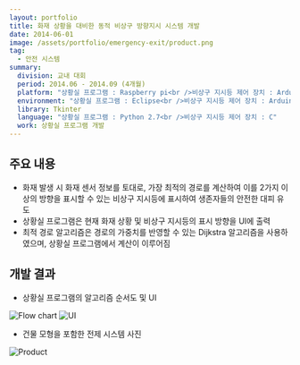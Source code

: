 ```yaml
---
layout: portfolio
title: 화재 상황을 대비한 동적 비상구 방향지시 시스템 개발
date: 2014-06-01
image: /assets/portfolio/emergency-exit/product.png
tag:
  - 안전 시스템
summary:
  division: 교내 대회
  period: 2014.06 - 2014.09 (4개월)
  platform: "상황실 프로그램 : Raspberry pi<br />비상구 지시등 제어 장치 : Arduino due"
  environment: "상황실 프로그램 : Eclipse<br />비상구 지시등 제어 장치 : Arduino IDE"
  library: Tkinter
  language: "상황실 프로그램 : Python 2.7<br />비상구 지시등 제어 장치 : C"
  work: 상황실 프로그램 개발
---
```


## 주요 내용

* 화재 발생 시 화재 센서 정보를 토대로, 가장 최적의 경로를 계산하여 이를 2가지 이상의 방향을 표시할 수 있는 비상구 지시등에 표시하여 생존자들의 안전한 대피 유도
* 상황실 프로그램은 현재 화재 상황 및 비상구 지시등의 표시 방향을 UI에 출력
* 최적 경로 알고리즘은 경로의 가중치를 반영할 수 있는 Dijkstra 알고리즘을 사용하였으며, 상황실 프로그램에서 계산이 이루어짐

## 개발 결과

* 상황실 프로그램의 알고리즘 순서도 및 UI

![Flow chart]({{site.baseurl}}/assets/portfolio/emergency-exit/flow.png)
![UI]({{site.baseurl}}/assets/portfolio/emergency-exit/ui.png)

* 건물 모형을 포함한 전제 시스템 사진

![Product]({{site.baseurl}}/assets/portfolio/emergency-exit/product.png)
